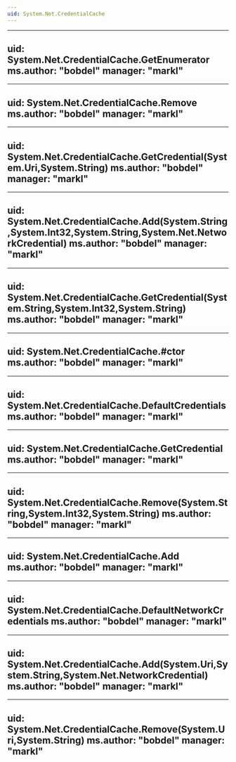 ```yaml
---
uid: System.Net.CredentialCache
---
```


---
uid: System.Net.CredentialCache.GetEnumerator
ms.author: "bobdel"
manager: "markl"
---

---
uid: System.Net.CredentialCache.Remove
ms.author: "bobdel"
manager: "markl"
---

---
uid: System.Net.CredentialCache.GetCredential(System.Uri,System.String)
ms.author: "bobdel"
manager: "markl"
---

---
uid: System.Net.CredentialCache.Add(System.String,System.Int32,System.String,System.Net.NetworkCredential)
ms.author: "bobdel"
manager: "markl"
---

---
uid: System.Net.CredentialCache.GetCredential(System.String,System.Int32,System.String)
ms.author: "bobdel"
manager: "markl"
---

---
uid: System.Net.CredentialCache.#ctor
ms.author: "bobdel"
manager: "markl"
---

---
uid: System.Net.CredentialCache.DefaultCredentials
ms.author: "bobdel"
manager: "markl"
---

---
uid: System.Net.CredentialCache.GetCredential
ms.author: "bobdel"
manager: "markl"
---

---
uid: System.Net.CredentialCache.Remove(System.String,System.Int32,System.String)
ms.author: "bobdel"
manager: "markl"
---

---
uid: System.Net.CredentialCache.Add
ms.author: "bobdel"
manager: "markl"
---

---
uid: System.Net.CredentialCache.DefaultNetworkCredentials
ms.author: "bobdel"
manager: "markl"
---

---
uid: System.Net.CredentialCache.Add(System.Uri,System.String,System.Net.NetworkCredential)
ms.author: "bobdel"
manager: "markl"
---

---
uid: System.Net.CredentialCache.Remove(System.Uri,System.String)
ms.author: "bobdel"
manager: "markl"
---
